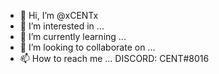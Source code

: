- 👋 Hi, I’m @xCENTx
- 👀 I’m interested in ...
- 🌱 I’m currently learning ...
- 💞️ I’m looking to collaborate on ...
- 📫 How to reach me ... DISCORD: CENT#8016

<!---
xCENTx/xCENTx is a ✨ special ✨ repository because its `README.md` (this file) appears on your GitHub profile.
You can click the Preview link to take a look at your changes.
--->
